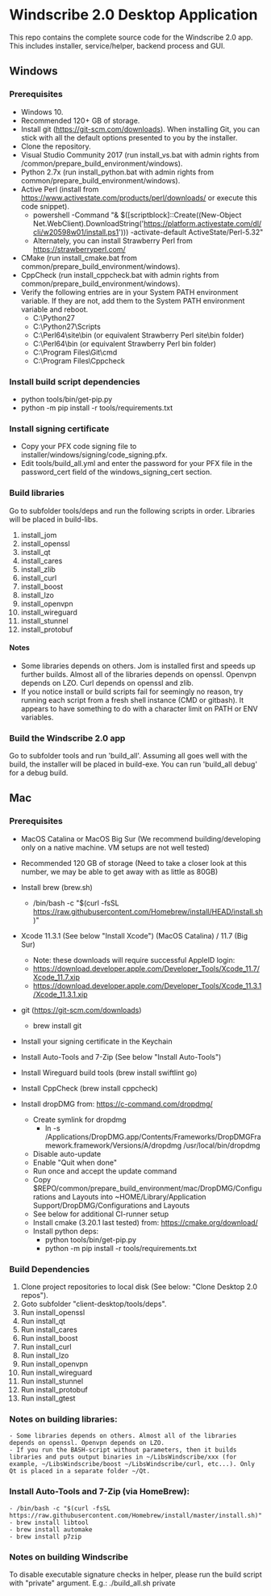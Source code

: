 # Windscribe 2.0 Desktop Application
This repo contains the complete source code for the Windscribe 2.0 app. This includes installer, service/helper, backend process and GUI. 

## Windows
### Prerequisites

- Windows 10.
- Recommended 120+ GB of storage.
- Install git (https://git-scm.com/downloads). When installing Git, you can stick with all the default options presented to you by the installer.
- Clone the repository.
- Visual Studio Community 2017 (run install_vs.bat with admin rights from /common/prepare_build_environment/windows).
- Python 2.7x (run install_python.bat with admin rights from common/prepare_build_environment/windows).
- Active Perl (install from https://www.activestate.com/products/perl/downloads/ or execute this code snippet).
    - powershell -Command "& $([scriptblock]::Create((New-Object Net.WebClient).DownloadString('https://platform.activestate.com/dl/cli/w20598w01/install.ps1'))) -activate-default ActiveState/Perl-5.32"
    - Alternately, you can install Strawberry Perl from https://strawberryperl.com/
- CMake (run install_cmake.bat from common/prepare_build_environment/windows).
- CppCheck (run install_cppcheck.bat with admin rights from common/prepare_build_environment/windows).
- Verify the following entries are in your System PATH environment variable. If they are not, add them to the System PATH environment variable and reboot.
    - C:\Python27
    - C:\Python27\Scripts
    - C:\Perl64\site\bin (or equivalent Strawberry Perl site\bin folder)
    - C:\Perl64\bin (or equivalent Strawberry Perl bin folder)
    - C:\Program Files\Git\cmd
    - C:\Program Files\Cppcheck

### Install build script dependencies
- python tools/bin/get-pip.py
- python -m pip install -r tools/requirements.txt

### Install signing certificate
- Copy your PFX code signing file to installer/windows/signing/code_signing.pfx.
- Edit tools/build_all.yml and enter the password for your PFX file in the password_cert field of the windows_signing_cert section.

### Build libraries

Go to subfolder tools/deps and run the following scripts in order. Libraries will be placed in build-libs.

1. install_jom 
2. install_openssl
3. install_qt
4. install_cares
5. install_zlib
6. install_curl
7. install_boost
8. install_lzo
9. install_openvpn
10. install_wireguard
11. install_stunnel
12. install_protobuf

#### Notes
- Some libraries depends on others. Jom is installed first and speeds up further builds. Almost all of the libraries depends on openssl. Openvpn depends on LZO. Curl depends on openssl and zlib.
- If you notice install or build scripts fail for seemingly no reason, try running each script from a fresh shell instance (CMD or gitbash). It appears to have something to do with a character limit on PATH or ENV variables.

### Build the Windscribe 2.0 app

Go to subfolder tools and run 'build_all'. Assuming all goes well with the build, the installer will be placed in build-exe.  You can run 'build_all debug' for a debug build.

## Mac
### Prerequisites

- MacOS Catalina or MacOS Big Sur (We recommend building/developing only on a native machine. VM setups are not well tested)
- Recommended 120 GB of storage (Need to take a closer look at this number, we may be able to get away with as little as 80GB)
- Install brew (brew.sh)
    - /bin/bash -c "$(curl -fsSL https://raw.githubusercontent.com/Homebrew/install/HEAD/install.sh)"
- Xcode 11.3.1 (See below "Install Xcode") (MacOS Catalina) / 11.7 (Big Sur)
    - Note: these downloads will require successful AppleID login:
    - https://download.developer.apple.com/Developer_Tools/Xcode_11.7/Xcode_11.7.xip
    - https://download.developer.apple.com/Developer_Tools/Xcode_11.3.1/Xcode_11.3.1.xip

- git (https://git-scm.com/downloads)
    - brew install git

- Install your signing certificate in the Keychain
- Install Auto-Tools and 7-Zip (See below "Install Auto-Tools")
- Install Wireguard build tools (brew install swiftlint go)
- Install CppCheck (brew install cppcheck)
- Install dropDMG from: https://c-command.com/dropdmg/
    - Create symlink for dropdmg
        - ln -s /Applications/DropDMG.app/Contents/Frameworks/DropDMGFramework.framework/Versions/A/dropdmg /usr/local/bin/dropdmg
    - Disable auto-update
    - Enable "Quit when done"
    - Run once and accept the update command
    - Copy $REPO/common/prepare_build_environment/mac/DropDMG/Configurations and Layouts into ~HOME/Library/Application Support/DropDMG/Configurations and Layouts
    - See below for additional CI-runner setup
    - Install cmake (3.20.1 last tested) from: https://cmake.org/download/ 
    - Install python deps:
        - python tools/bin/get-pip.py
        - python -m pip install -r tools/requirements.txt

### Build Dependencies
1. Clone project repositories to local disk (See below: "Clone Desktop 2.0 repos").
2. Goto subfolder "client-desktop/tools/deps".
3. Run install_openssl
4. Run install_qt
5. Run install_cares
6. Run install_boost
7. Run install_curl
8. Run install_lzo
9. Run install_openvpn
10. Run install_wireguard
11. Run install_stunnel
12. Run install_protobuf
13. Run install_gtest

### Notes on building libraries:
    - Some libraries depends on others. Almost all of the libraries depends on openssl. Openvpn depends on LZO.
    - If you run the BASH-script without parameters, then it builds libraries and puts output binaries in ~/LibsWindscribe/xxx (for example, ~/LibsWindscribe/boost ~/LibsWindscribe/curl, etc...). Only Qt is placed in a separate folder ~/Qt. 
    
### Install Auto-Tools and 7-Zip (via HomeBrew):
    - /bin/bash -c "$(curl -fsSL https://raw.githubusercontent.com/Homebrew/install/master/install.sh)"
    - brew install libtool
    - brew install automake
    - brew install p7zip

### Notes on building Windscribe
To disable executable signature checks in helper, please run the build script with "private" argument. E.g.:
    ./build_all.sh private


